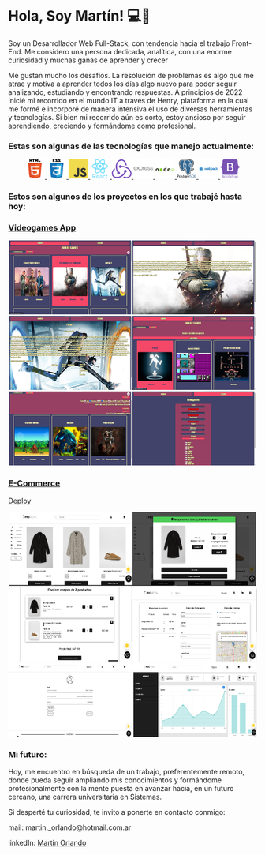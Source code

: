 <h1>Hola, Soy Martín! 💻👋</h1>

Soy un Desarrollador Web Full-Stack, con tendencia hacia el trabajo Front-End. Me considero una persona dedicada, analítica, con una enorme curiosidad y muchas ganas de aprender y crecer

Me gustan mucho los desafíos. La resolución de problemas es algo que me atrae y motiva a aprender todos los días algo nuevo para poder seguir analizando, estudiando y encontrando respuestas. A principios de 2022 inicié mi recorrido en el mundo IT a través de Henry, plataforma en la cual me formé e incorporé de manera intensiva el uso de diversas herramientas y tecnologías.
Si bien mi recorrido aún es corto, estoy ansioso por seguir aprendiendo, creciendo y formándome como profesional.
<h3>Estas son algunas de las tecnologías que manejo actualmente:</h3>
<p align="center">
<a href="https://www.w3.org/html/" target="_blank" rel="noreferrer"> <img src="https://raw.githubusercontent.com/devicons/devicon/master/icons/html5/html5-original-wordmark.svg" alt="html5" width="40" height="40"/> </a>   <a href="https://www.w3schools.com/css/" target="_blank" rel="noreferrer"> <img src="https://raw.githubusercontent.com/devicons/devicon/master/icons/css3/css3-original-wordmark.svg" alt="css3" width="40" height="40"/> </a> <a href="https://developer.mozilla.org/en-US/docs/Web/JavaScript" target="_blank" rel="noreferrer"> <img src="https://raw.githubusercontent.com/devicons/devicon/master/icons/javascript/javascript-original.svg" alt="javascript" width="40" height="40"/> </a> <a href="https://reactjs.org/" target="_blank" rel="noreferrer"> <img src="https://raw.githubusercontent.com/devicons/devicon/master/icons/react/react-original-wordmark.svg" alt="react" width="40" height="40"/> </a> <a href="https://redux.js.org" target="_blank" rel="noreferrer"> <img src="https://raw.githubusercontent.com/devicons/devicon/master/icons/redux/redux-original.svg" alt="redux" width="40" height="40"/> </a> <a href="https://expressjs.com" target="_blank" rel="noreferrer"> <img src="https://raw.githubusercontent.com/devicons/devicon/master/icons/express/express-original-wordmark.svg" alt="express" width="40" height="40"/> </a> <a href="https://nodejs.org" target="_blank" rel="noreferrer"> <img src="https://raw.githubusercontent.com/devicons/devicon/master/icons/nodejs/nodejs-original-wordmark.svg" alt="nodejs" width="40" height="40"/> </a> <a href="https://www.postgresql.org" target="_blank" rel="noreferrer"> <img src="https://raw.githubusercontent.com/devicons/devicon/master/icons/postgresql/postgresql-original-wordmark.svg" alt="postgresql" width="40" height="40"/> </a> <a href="https://webpack.js.org" target="_blank" rel="noreferrer"> <img src="https://raw.githubusercontent.com/devicons/devicon/d00d0969292a6569d45b06d3f350f463a0107b0d/icons/webpack/webpack-original-wordmark.svg" alt="webpack" width="40" height="40"/> </a> <a href="https://getbootstrap.com" target="_blank" rel="noreferrer"> <img src="https://raw.githubusercontent.com/devicons/devicon/master/icons/bootstrap/bootstrap-plain-wordmark.svg" alt="bootstrap" width="40" height="40"/> </a> </p>

<h3>Estos son algunos de los proyectos en los que trabajé hasta hoy:</h3>

<h3><a href="https://github.com/tinchorlando/PI-Videogames-main">Videogames App </a> </h3>
<p align="center">
  <a><img height="150" width="250" src="https://github.com/tinchorlando/tinchorlando/blob/main/Assets/Videogame/Home.jpeg"/></a><a><img height="150" width="250" src="https://github.com/tinchorlando/tinchorlando/blob/main/Assets/Videogame/Detail%201.jpeg"/></a><a><img height="150" width="250" src="https://github.com/tinchorlando/tinchorlando/blob/main/Assets/Videogame/Detail%202.jpeg"/></a><a><img height="150" width="250" src="https://github.com/tinchorlando/tinchorlando/blob/main/Assets/Videogame/Search.jpeg"/></a><a><img height="150" width="250" src="https://github.com/tinchorlando/tinchorlando/blob/main/Assets/Videogame/Filter.jpeg"/></a><a><img height="150" width="250" src="https://github.com/tinchorlando/tinchorlando/blob/main/Assets/Videogame/Create.jpeg"/></a>
</p>

<h3><a href="https://github.com/tinchorlando/E-commerce">E-Commerce </a></h3>
<a href="https://pro-ropa-store.vercel.app">Deploy</a>
<p align="center">
  <a><img height="150" width="250" src="https://github.com/tinchorlando/tinchorlando/blob/main/Assets/E-Commerce/Home.jpeg"/></a><a><img height="150" width="250" src="https://github.com/tinchorlando/tinchorlando/blob/main/Assets/E-Commerce/Add.jpeg"/></a> <a><img height="150" width="250" src="https://github.com/tinchorlando/tinchorlando/blob/main/Assets/E-Commerce/Cart.jpeg"/></a> <a><img height="150" width="250" src="https://github.com/tinchorlando/tinchorlando/blob/main/Assets/E-Commerce/Checkout.jpeg"/></a> <a><img height="150" width="250" src="https://github.com/tinchorlando/tinchorlando/blob/main/Assets/E-Commerce/Profile.jpeg"/></a> <a><img height="150" width="250" src="https://github.com/tinchorlando/tinchorlando/blob/main/Assets/E-Commerce/Admin.jpeg"/></a>
</p>



<h3>Mi futuro:</h3>
<p>Hoy, me encuentro en búsqueda de un trabajo, preferentemente remoto, donde pueda seguir ampliando mis conocimientos y formándome profesionalmente con la mente puesta en avanzar hacia, en un futuro cercano, una carrera universitaria en Sistemas.</p>
<p>Si desperté tu curiosidad, te invito a ponerte en contacto conmigo:</p>
<p>
  mail: martin._orlando@hotmail.com.ar
</p>
<p>
  linkedIn: <a href="https://linkedin.com/in/martin-orlando-FSDev">Martin Orlando</a>
</p>

